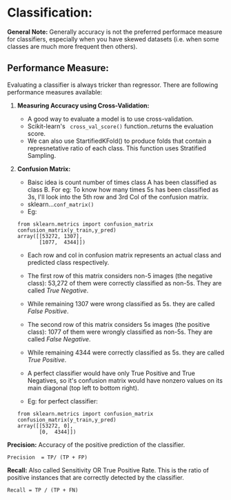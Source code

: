 # Classification:

**General Note:** Generally accuracy is not the preferred performace measure for classifiers, especially when you have skewed datasets (i.e. when some classes are much more frequent then others).

## Performance Measure:
Evaluating a classifier is always tricker than regressor. There are following performance measures available:

1. **Measuring Accuracy using Cross-Validation:**
   - A good way to evaluate a model is to use cross-validation.
   - Scikit-learn's ``` cross_val_score()``` function..returns the evaluation score.
   - We can also use StartifiedKFold() to produce folds that contain a represnetative ratio of each class. This function uses Stratified Sampling.
   
2. **Confusion Matrix:**
   - Baisc idea is count number of times class A has been classified as class B. For eg: To know how many times 5s has been classified as 3s, I'll look into the 5th row and 3rd Col of the confusion matrix.
   - sklearn...```conf_matrix()```
   - Eg: 
   ```
   from sklearn.metrics import confusion_matrix
   confusion_matrix(y_train,y_pred)
   array([[53272, 1307],
          [1077,  4344]])
   ```
   - Each row and col in confusion matrix represents an actual class and predicted class respectively.
   - The first row of this matrix considers non-5 images (the negative class): 53,272 of them were correctly classified as non-5s. They are called *True Negative*.
   - While remaining 1307 were wrong classified as 5s. they are called *False Positive*.
   - The second row of this matrix considers 5s images (the positive class): 1077 of them were wrongly classified as non-5s. They are called *False Negative*.
   - While remaining 4344 were correctly classified as 5s. they are called *True Positive*.
   
   - A perfect classifier would have only True Positive and True Negatives, so it's confusion matrix would have nonzero values on its main diagonal (top left to bottom right).
   
   - Eg: for perfect classifier:
   ```
   from sklearn.metrics import confusion_matrix
   confusion_matrix(y_train,y_pred)
   array([[53272, 0],
          [0,  4344]])
   ```

**Precision:** Accuracy of the positive prediction of the classifier. 

```Precision  = TP/ (TP + FP)```

**Recall:** Also called Sensitivity OR True Positive Rate. This is the ratio of positive instances that are correctly detected by the classifier.

```Recall = TP / (TP + FN)```
 
   
